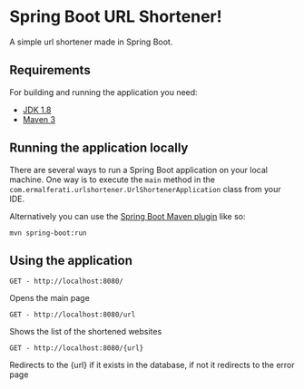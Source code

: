 
# Spring Boot URL Shortener!

A simple url shortener made in Spring Boot.

## Requirements

For building and running the application you need:

-   [JDK 1.8](http://www.oracle.com/technetwork/java/javase/downloads/jdk8-downloads-2133151.html)
-   [Maven 3](https://maven.apache.org/)

## Running the application locally

There are several ways to run a Spring Boot application on your local machine. One way is to execute the  `main`  method in the  `com.ermalferati.urlshortener.UrlShortenerApplication`  class from your IDE.

Alternatively you can use the  [Spring Boot Maven plugin](https://docs.spring.io/spring-boot/docs/current/reference/html/build-tool-plugins-maven-plugin.html)  like so:

```
mvn spring-boot:run
```

## Using the application
```
GET - http://localhost:8080/
```
Opens the main page
```
GET - http://localhost:8080/url
```
Shows the list of the shortened websites
```
GET - http://localhost:8080/{url}
```
Redirects to the {url} if it exists in the database, if not it redirects to the error page 